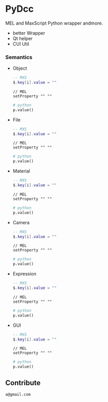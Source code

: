# PyDcc
MEL and MaxScript Python wrapper andmore.


* better Wrapper
* Qt helper
* CUI Util

### Semantics
- Object
    ```lua
    -- MXS
    $.key[i].value = ""
    ```
    
    ```mel
    // MEL    
    setProperty "" ""
    ```
    
    ```python
    # python
    p.value()    
    ``` 

- File
    ```lua
    -- MXS
    $.key[i].value = ""
    ```
    
    ```mel
    // MEL 
    setProperty "" ""
    ```
    
    ```python
    # python
    p.value()    
    ``` 

- Material
    ```lua
    -- MXS
    $.key[i].value = ""
    ```
    
    ```mel
    // MEL    
    setProperty "" ""
    ```
    
    ```python
    # python
    p.value()    
    ``` 

- Camera
    ```lua
    -- MXS
    $.key[i].value = ""
    ```
    
    ```mel  
    // MEL  
    setProperty "" ""
    ```
    
    ```python
    # python
    p.value()    
    ``` 

- Expression
    ```lua
    -- MXS
    $.key[i].value = ""
    ```
    
    ```mel    
    // MEL
    setProperty "" ""
    ```
    
    ```python
    # python
    p.value()    
    ``` 

- GUI
    ```lua
    -- MXS
    $.key[i].value = ""
    ```

    ```mel    
    // MEL
    setProperty "" ""
    ```
    
    ```python
    # python
    p.value()    
    ``` 

## Contribute
    a@gmail.com
